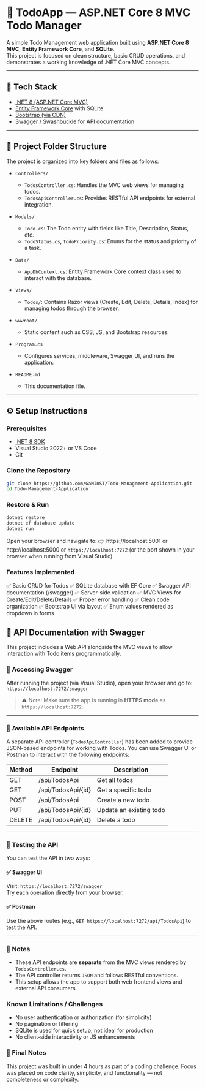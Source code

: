 # 📝 TodoApp — ASP.NET Core 8 MVC Todo Manager

A simple Todo Management web application built using **ASP.NET Core 8 MVC**, **Entity Framework Core**, and **SQLite**.  
This project is focused on clean structure, basic CRUD operations, and demonstrates a working knowledge of .NET Core MVC concepts.

---

## 🚀 Tech Stack

- [.NET 8 (ASP.NET Core MVC)](https://dotnet.microsoft.com/en-us/download/dotnet/8.0)
- [Entity Framework Core](https://learn.microsoft.com/en-us/ef/core/) with SQLite
- [Bootstrap (via CDN)](https://getbootstrap.com/)
- [Swagger / Swashbuckle](https://github.com/domaindrivendev/Swashbuckle.AspNetCore) for API documentation

---

## 📁 Project Folder Structure

The project is organized into key folders and files as follows:

- `Controllers/`
  - `TodosController.cs`: Handles the MVC web views for managing todos.
  - `TodosApiController.cs`: Provides RESTful API endpoints for external integration.
  
- `Models/`
  - `Todo.cs`: The Todo entity with fields like Title, Description, Status, etc.
  - `TodoStatus.cs`, `TodoPriority.cs`: Enums for the status and priority of a task.

- `Data/`
  - `AppDbContext.cs`: Entity Framework Core context class used to interact with the database.

- `Views/`
  - `Todos/`: Contains Razor views (Create, Edit, Delete, Details, Index) for managing todos through the browser.

- `wwwroot/`
  - Static content such as CSS, JS, and Bootstrap resources.

- `Program.cs`
  - Configures services, middleware, Swagger UI, and runs the application.

- `README.md`
  - This documentation file.

---

## ⚙️ Setup Instructions

### Prerequisites
- [.NET 8 SDK](https://dotnet.microsoft.com/en-us/download/dotnet/8.0)
- Visual Studio 2022+ or VS Code
- Git

### Clone the Repository
```bash
git clone https://github.com/GaMInST/Todo-Management-Application.git
cd Todo-Management-Application
```
### Restore & Run
```bash
dotnet restore
dotnet ef database update
dotnet run
```
Open your browser and navigate to:
👉 https://localhost:5001 or http://localhost:5000
or `https://localhost:7272` (or the port shown in your browser when running from Visual Studio)

### Features Implemented
✅ Basic CRUD for Todos
✅ SQLite database with EF Core
✅ Swagger API documentation (/swagger)
✅ Server-side validation
✅ MVC Views for Create/Edit/Delete/Details
✅ Proper error handling
✅ Clean code organization
✅ Bootstrap UI via layout
✅ Enum values rendered as dropdown in forms

## 📘 API Documentation with Swagger

This project includes a Web API alongside the MVC views to allow interaction with Todo items programmatically.

### 🔗 Accessing Swagger

After running the project (via Visual Studio), open your browser and go to: 
``` https://localhost:7272/swagger```

> ⚠️ Note: Make sure the app is running in **HTTPS mode** as `https://localhost:7272`.

---

### 📂 Available API Endpoints

A separate API controller (`TodosApiController`) has been added to provide JSON-based endpoints for working with Todos. You can use Swagger UI or Postman to interact with the following endpoints:

| Method | Endpoint                  | Description             |
|--------|---------------------------|-------------------------|
| GET    | /api/TodosApi             | Get all todos           |
| GET    | /api/TodosApi/{id}        | Get a specific todo     |
| POST   | /api/TodosApi             | Create a new todo       |
| PUT    | /api/TodosApi/{id}        | Update an existing todo |
| DELETE | /api/TodosApi/{id}        | Delete a todo           |

---

### 🧪 Testing the API

You can test the API in two ways:

#### ✅ Swagger UI
Visit: `https://localhost:7272/swagger`  
Try each operation directly from your browser.

#### ✅ Postman
Use the above routes (e.g., `GET https://localhost:7272/api/TodosApi`) to test the API.

---

### 📌 Notes

- These API endpoints are **separate** from the MVC views rendered by `TodosController.cs`.
- The API controller returns `JSON` and follows RESTful conventions.
- This setup allows the app to support both web frontend views and external API consumers.

 ### Known Limitations / Challenges
 - No user authentication or authorization (for simplicity)
 - No pagination or filtering
 - SQLite is used for quick setup; not ideal for production
 - No client-side interactivity or JS enhancements
   
### 📌 Final Notes
This project was built in under 4 hours as part of a coding challenge.
Focus was placed on code clarity, simplicity, and functionality — not completeness or complexity.
